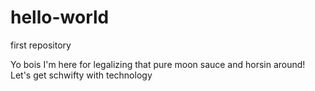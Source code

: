 # hello-world
first repository

Yo bois I'm here for legalizing that pure moon sauce and horsin around! Let's get schwifty with technology

